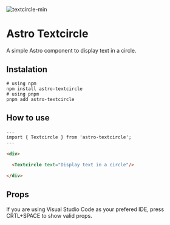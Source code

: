 ![textcircle-min](https://user-images.githubusercontent.com/83787591/220442759-dea70912-3072-4168-80e1-98febac39b52.jpg)

# Astro Textcircle
A simple Astro component to display text in a circle.


## Instalation
```
# using npm
npm install astro-textcircle
# using pnpm
pnpm add astro-textcircle
```

## How to use
```html
---
import { Textcircle } from 'astro-textcircle';
---

<div>

  <Textcircle text="Display text in a circle"/>

</div>
```

## Props 
If you are using Visual Studio Code as your prefered IDE, press CRTL+SPACE to show valid props.
